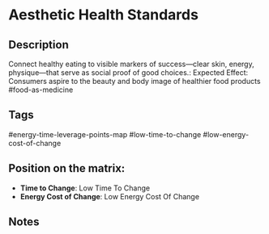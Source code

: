 # Aesthetic Health Standards

## Description
Connect healthy eating to visible markers of success—clear skin, energy, physique—that serve as social proof of good choices.: Expected Effect:  Consumers aspire to the beauty and body image of healthier food products    #food-as-medicine

## Tags
#energy-time-leverage-points-map #low-time-to-change #low-energy-cost-of-change

## Position on the matrix:
- **Time to Change**: Low Time To Change
- **Energy Cost of Change**: Low Energy Cost Of Change

## Notes
<!-- Add your notes here -->
